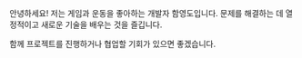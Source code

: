 안녕하세요! 저는 게임과 운동을 좋아하는 개발자 함영도입니다.
문제를 해결하는 데 열정적이고 새로운 기술을 배우는 것을 즐깁니다.

함께 프로젝트를 진행하거나 협업할 기회가 있으면 좋겠습니다.
